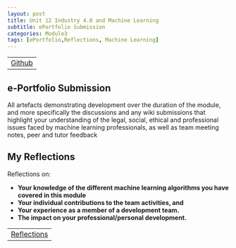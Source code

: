```yaml
---
layout: post
title: Unit 12 Industry 4.0 and Machine Learning
subtitle: ePortfolio Submission
categories: Module3
tags: [ePortfolio,Reflections, Machine Learning]
---
```

<html lang="en">

<table>
    <tr>
        <td><a href="../../../../MachineLearning" target="_blank" class="button large">Github</a></td> 
    </tr>
</table>

<body>

<h2>e-Portfolio Submission</h2>
<p>
All artefacts demonstrating development over the duration of the module, and more specifically the discussions and any wiki submissions that highlight your understanding of the legal, social, ethical and professional issues faced by machine learning professionals, as well as team meeting notes, peer and tutor feedback
</p>

<h2>My Reflections</h2>
<p>Reflections on:</p>
<ul>
    <li><strong>Your knowledge of the different machine learning algorithms you have covered in this module</strong></li>
    <li><strong>Your individual contributions to the team activities, and</strong></li>
    <li><strong>Your experience as a member of a development team.</strong></li>
    <li><strong>The impact on your professional/personal development.</strong></li>
</ul>


</body>

</html>

<table>
    <tr>
        <td><a href="../../../../MachineLearning" target="_blank" class="button large">Reflections</a></td> 
    </tr>
</table>

